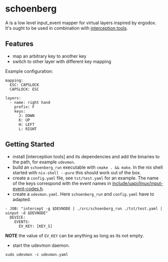 # schoenberg

A is a low level input_event mapper for virtual layers 
inspired by ergodox. It's ought  to be used in 
combination with 
[interception tools](https://gitlab.com/interception/linux/tools/tree/master).

## Features

* map an arbitrary key to another key
* switch to other layer with different key mapping


Example configuration:

```
mapping:
  ESC: CAPSLOCK
  CAPSLOCK: ESC

layers:
  - name: right hand
    prefix: F
    keys:
      J: DOWN
      K: UP
      H: LEFT
      L: RIGHT
```

## Getting Started 

* install [interception tools] and its dependencies and add the 
binaries to the path, for example `udevmon`.
* build an `schoenberg_run` executable with `cmake . && make`.
In the nix shell started with `nix-shell --pure` this should work out of the box.
* create a `config.yaml` file, see `tst/test.yaml` for an example. The name of the keys 
correspond with the event names in [include/uapi/linux/input-event-codes.h](https://github.com/torvalds/linux/blob/master/include/uapi/linux/input-event-codes.h).
* create a `udevmon.yaml`. Here `schoenberg_run` and `config.yaml` have to adapted.

```
- JOB: "intercept -g $DEVNODE | ./src/schoenberg_run ./tst/test.yaml | uinput -d $DEVNODE"
  DEVICE:
    EVENTS:
      EV_KEY: [KEY_S]
```
**NOTE** the value of `EV_KEY` can be anything as long as its not empty.
 
* start the udevmon daemon.

```
sudo udevmon -c udevmon.yaml 
```




